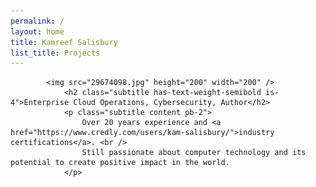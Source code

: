 ```yaml
---
permalink: /
layout: home
title: Kamreef Salisbury
list_title: Projects
---
```

<!-- This space is viewed as the start of the body on the main landing page -->

            <img src="29674098.jpg" height="200" width="200" />
                <h2 class="subtitle has-text-weight-semibold is-4">Enterprise Cloud Operations, Cybersecurity, Author</h2>
                <p class="subtitle content pb-2">
                    Over 20 years experience and <a href="https://www.credly.com/users/kam-salisbury/">industry certifications</a>. <br />
                    Still passionate about computer technology and its potential to create positive impact in the world.
                </p>
  
